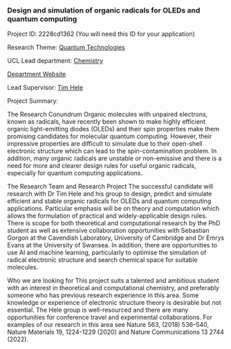 ### Design and simulation of organic radicals for OLEDs and quantum computing

Project ID: 2228cd1362
(You will need this ID for your application)

Research Theme: [Quantum Technologies](../themes/quantum-technologies.md)

UCL Lead department: [Chemistry](../departments/chemistry.md)

[Department Website](https://www.ucl.ac.uk/chemistry)

Lead Supervisor: [Tim Hele](https://profiles.ucl.ac.uk/78262)

Project Summary:

The Research Conundrum
Organic molecules with unpaired electrons, known as radicals, have recently been shown to make highly efficient organic light-emitting diodes (OLEDs) and their spin properties make them promising candidates for molecular quantum computing. However, their impressive properties are difficult to simulate due to their open-shell electronic structure which can lead to the spin-contamination problem. In addition, many organic radicals are unstable or non-emissive and there is a need for more and clearer design rules for useful organic radicals, especially for quantum computing applications.


The Research Team and Research Project
The successful candidate will research with Dr Tim Hele and his group to design, predict and simulate efficient and stable organic radicals for OLEDs and quantum computing applications. Particular emphasis will be on theory and computation which allows the formulation of practical and widely-applicable design rules. There is scope for both theoretical and computational research by the PhD student as well as extensive collaboration opportunities with Sebastian Gorgon at the Cavendish Laboratory, University of Cambridge and Dr Emrys Evans at the University of Swansea. In addition, there are opportunities to use AI and machine learning, particularly to optimise the simulation of radical electronic structure and search chemical space for suitable molecules.


Who we are looking for
This project suits a talented and ambitious student with an interest in theoretical and computational chemistry, and preferably someone who has previous research experience in this area. Some knowledge or experience of electronic structure theory is desirable but not essential. The Hele group is well-resourced and there are many opportunities for conference travel and experimental collaborations.
For examples of our research in this area see Nature 563, (2018) 536–540, Nature Materials 19, 1224-1229 (2020) and Nature Communications 13 2744 (2022).
